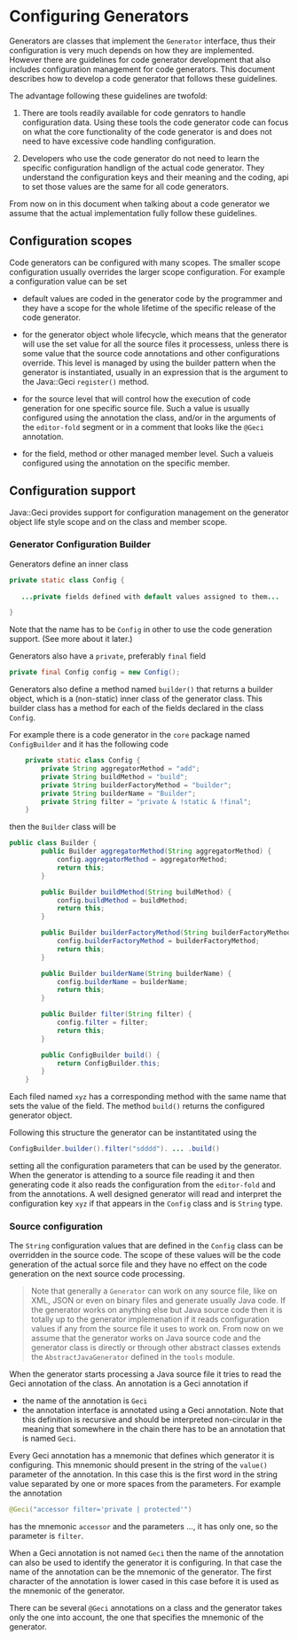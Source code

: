 # Configuring Generators

Generators are classes that implement the `Generator` interface, thus
their configuration is very much depends on how they are implemented.
However there are guidelines for code generator development that also
includes configuration management for code generators. This document
describes how to develop a code generator that follows these guidelines.

The advantage following these guidelines are twofold:

1. There are tools readily available for code genrators to handle
    configuration data. Using these tools the code generator code can
    focus on what the core functionality of the code generator is and
    does not need to have excessive code handling configuration.

2. Developers who use the code generator do not need to learn the
    specific configuration handlign of the actual code generator. They
    understand the configuration keys and their meaning and the coding,
    api to set those values are the same for all code generators.

From now on in this document when talking about a code generator we
assume that the actual implementation fully follow these guidelines.
    
## Configuration scopes

Code generators can be configured with many scopes. The smaller scope
configuration usually overrides the larger scope configuration. For
example a configuration value can be set

* default values are coded in the generator code by the programmer and
    they have a scope for the whole lifetime of the specific release of
    the code generator.

* for the generator object whole lifecycle, which means that the
    generator will use the set value for all the source files it
    processess, unless there is some value that the source code
    annotations and other configurations override. This level is managed
    by using the builder pattern when the generator is instantiated,
    usually in an expression that is the argument to the Java::Geci
    `register()` method.

* for the source level that will control how the execution of code
    generation for one specific source file. Such a value is usually
    configured using the annotation the class, and/or in the arguments
    of the `editor-fold` segment or in a comment that looks like the
    `@Geci` annotation.
    
* for the field, method or other managed member level. Such a valueis
    configured using the annotation on the specific member.
    
## Configuration support

Java::Geci provides support for configuration management on the
generator object life style scope and on the class and member scope.

### Generator Configuration Builder

Generators define an inner class

```java
private static class Config {
 
   ...private fields defined with default values assigned to them...

}
```
 
Note that the name has to be `Config` in other to use the code
generation support. (See more about it later.)

Generators also have a `private`, preferably `final` field

```java
private final Config config = new Config();
```

Generators also define a method named `builder()` that returns a builder
object, which is a (non-static) inner class of the generator class. This
builder class has a method for each of the fields declared in the class
`Config`.

For example there is a code generator in the `core` package named
`ConfigBuilder` and it has the following code

```java
    private static class Config {
        private String aggregatorMethod = "add";
        private String buildMethod = "build";
        private String builderFactoryMethod = "builder";
        private String builderName = "Builder";
        private String filter = "private & !static & !final";
    }
```

then the `Builder` class will be 

```java
public class Builder {
        public Builder aggregatorMethod(String aggregatorMethod) {
            config.aggregatorMethod = aggregatorMethod;
            return this;
        }

        public Builder buildMethod(String buildMethod) {
            config.buildMethod = buildMethod;
            return this;
        }

        public Builder builderFactoryMethod(String builderFactoryMethod) {
            config.builderFactoryMethod = builderFactoryMethod;
            return this;
        }

        public Builder builderName(String builderName) {
            config.builderName = builderName;
            return this;
        }

        public Builder filter(String filter) {
            config.filter = filter;
            return this;
        }

        public ConfigBuilder build() {
            return ConfigBuilder.this;
        }
    }
```

Each filed named `xyz` has a corresponding method with the same name
that sets the value of the field. The method `build()` returns the
configured generator object.

Following this structure the generator can be instantitated using the

```java
ConfigBuilder.builder().filter("sdddd"). ... .build()
```

setting all the configuration parameters that can be used by the
generator. When the generator is attending to a source file reading it
and then generating code it also reads the configuration from the
`editor-fold` and from the annotations. A well designed generator will
read and interpret the configuration key `xyz` if that appears in the
`Config` class and is `String` type.

### Source configuration

The `String` configuration values that are defined in the `Config` class
can be overridden in the source code. The scope of these values will be
the code generation of the actual sorce file and they have no effect on
the code generation on the next source code processing.

> Note that generally a `Generator` can work on any source file, like on
> XML, JSON or even on binary files and generate usually Java code. If
> the generator works on anything else but Java source code then it is
> totally up to the generator implemenation if it reads configuration
> values if any from the source file it uses to work on. From now on we
> assume that the generator works on Java source code and the generator
> class is directly or through other abstract classes extends the
> `AbstractJavaGenerator` defined in the `tools` module.

When the generator starts processing a Java source file it tries to read
the Geci annotation of the class. An annotation is a Geci annotation if

* the name of the annotation is `Geci`
* the annotation interface is annotated using a Geci annotation. Note
    that this definition is recursive and should be interpreted
    non-circular in the meaning that somewhere in the chain there has to
    be an annotation that is named `Geci`.

Every Geci annotation has a mnemonic that defines which generator it is
configuring. This mnemonic should present in the string of the `value()`
parameter of the annotation. In this case this is the first word in the
string value separated by one or more spaces from the parameters. For
example the annotation

```java
@Geci("accessor filter='private | protected'")
```

has the mnemonic `accessor` and the parameters ..., it has only one, so
the parameter is `filter`.

When a Geci annotation is not named `Geci` then the name of the
annotation can also be used to identify the generator it is configuring.
In that case the name of the annotation can be the mnemonic of the
generator. The first character of the annotation is lower cased in this
case before it is used as the mnemonic of the generator.

There can be several `@Geci` annotations on a class and the generator
takes only the one into account, the one that specifies the mnemonic of
the generator.